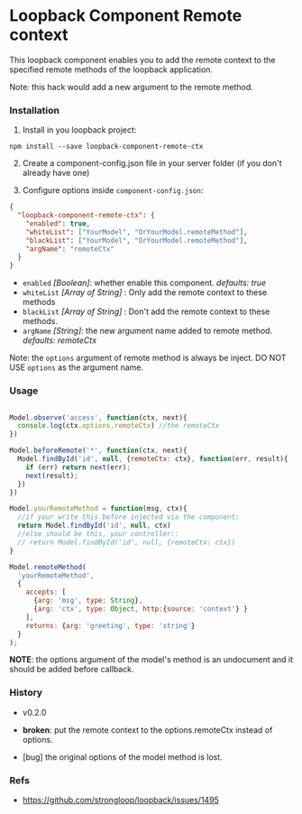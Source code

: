 # Loopback Component Remote context

This loopback component enables you to add the remote context to the specified remote methods of the loopback application.


Note: this hack would add a new argument to the remote method.


### Installation

1. Install in you loopback project:

  `npm install --save loopback-component-remote-ctx`

2. Create a component-config.json file in your server folder (if you don't already have one)

3. Configure options inside `component-config.json`:

  ```json
  {
    "loopback-component-remote-ctx": {
      "enabled": true,
      "whiteList": ["YourModel", "OrYourModel.remoteMethod"],
      "blackList": ["YourModel", "OrYourModel.remoteMethod"],
      "argName": "remoteCtx"
    }
  }
  ```
  - `enabled` *[Boolean]*: whether enable this component. *defaults: true*
  - `whiteList` *[Array of String]* : Only add the remote context to these methods
  - `blackList` *[Array of String]* : Don't add the remote context to these methods.
  - `argName` *[String]*: the new argument name added to remote method. *defaults: remoteCtx*


Note: the `options` argument of remote method is always be inject. DO NOT USE `options` as the argument name.

### Usage

```js

Model.observe('access', function(ctx, next){
  console.log(ctx.options.remoteCtx) //the remoteCtx
})

Model.beforeRemote('*', function(ctx, next){
  Model.findById('id', null, {remoteCtx: ctx}, function(err, result){
    if (err) return next(err);
    next(result);
  })
})

Model.yourRemoteMethod = function(msg, ctx){
  //if your write this before injected via the component:
  return Model.findById('id', null, ctx)
  //else should be this, your controller::
  // return Model.findById('id', null, {remoteCtx: ctx})
}

Model.remoteMethod(
  'yourRemoteMethod',
  {
    accepts: [
      {arg: 'msg', type: String},
      {arg: 'ctx', type: Object, http:{source: 'context'} }
    ],
    returns: {arg: 'greeting', type: 'string'}
  }
);

```
**NOTE**: the options argument of the model's method is an undocument and it should be added before callback.






### History


* v0.2.0

* **broken**:  put the remote context to the options.remoteCtx instead of options.
* [bug] the original options of the model method is lost.


### Refs

* https://github.com/strongloop/loopback/issues/1495
